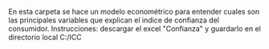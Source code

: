 En esta carpeta se hace un modelo econométrico para entender cuales son las principales variables que explican el indice de confianza del consumidor.
Instrucciones: descargar el excel "Confianza" y guardarlo en el directorio local C:/ICC
